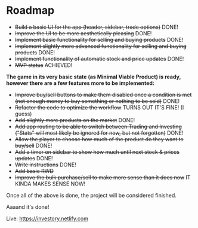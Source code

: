 # Roadmap

- ~~Build a basic UI for the app (header, sidebar, trade options)~~ DONE!
- ~~Improve the UI to be more aesthetically pleasing~~ DONE!
- ~~Implement basic functionality for selling and buying products~~ DONE!
- ~~Implement slightly more advanced functionality for selling and buying products~~ DONE!
- ~~Implement functionality of automatic stock and price updates~~ DONE!
- ~~MVP status~~ ACHIEVED!

**The game in its very basic state (as Minimal Viable Product) is ready, however there are a few features more to be implemented:**

- ~~Improve buy/sell buttons to make them disabled once a condition is met (not enough money to buy something or nothing to be sold)~~ DONE!
- ~~Refactor the code to optimize the workflow~~ TURNS OUT IT'S FINE! (I guess)
- ~~Add slightly more products on the market~~ DONE!
- ~~Add app routing to be able to switch between Trading and Investing ("Stats" will most likely be ignored for now, but not forgotten)~~ DONE!
- ~~Allow the player to choose how much of the product do they want to buy/sell~~ DONE!
- ~~Add a timer on sidebar to show how much until next stock & prices updates~~ DONE!
- ~~Write instructions~~ DONE!
- ~~Add basic RWD~~
- ~~Improve the bulk purchase/sell to make more sense than it does now~~ IT KINDA MAKES SENSE NOW!

Once all of the above is done, the project will be considered finished.

Aaaand it's done!

Live:
https://investory.netlify.com
